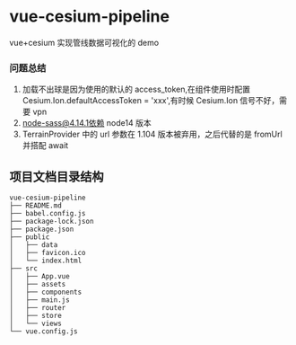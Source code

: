 # vue-cesium-pipeline

vue+cesium 实现管线数据可视化的 demo

### 问题总结

1. 加载不出球是因为使用的默认的 access_token,在组件使用时配置 Cesium.Ion.defaultAccessToken = 'xxx',有时候 Cesium.Ion 信号不好，需要 vpn
2. node-sass@4.14.1依赖 node14 版本
3. TerrainProvider 中的 url 参数在 1.104 版本被弃用，之后代替的是 fromUrl 并搭配 await

## 项目文档目录结构

```
vue-cesium-pipeline
├── README.md
├── babel.config.js
├── package-lock.json
├── package.json
├── public
│   ├── data
│   ├── favicon.ico
│   └── index.html
├── src
│   ├── App.vue
│   ├── assets
│   ├── components
│   ├── main.js
│   ├── router
│   ├── store
│   └── views
└── vue.config.js
```
